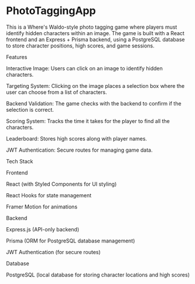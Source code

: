 # PhotoTaggingApp

This is a Where's Waldo-style photo tagging game where players must identify hidden characters within an image. The game is built with a React frontend and an Express + Prisma backend, using a PostgreSQL database to store character positions, high scores, and game sessions.

Features

Interactive Image: Users can click on an image to identify hidden characters.

Targeting System: Clicking on the image places a selection box where the user can choose from a list of characters.

Backend Validation: The game checks with the backend to confirm if the selection is correct.

Scoring System: Tracks the time it takes for the player to find all the characters.

Leaderboard: Stores high scores along with player names.

JWT Authentication: Secure routes for managing game data.

Tech Stack

Frontend

React (with Styled Components for UI styling)

React Hooks for state management

Framer Motion for animations

Backend

Express.js (API-only backend)

Prisma (ORM for PostgreSQL database management)

JWT Authentication (for secure routes)

Database

PostgreSQL (local database for storing character locations and high scores)

